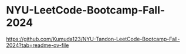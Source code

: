 # NYU-LeetCode-Bootcamp-Fall-2024

https://github.com/Kumuda123/NYU-Tandon-LeetCode-Bootcamp-Fall-2024?tab=readme-ov-file
